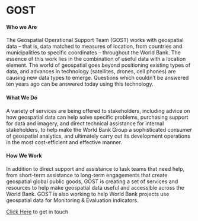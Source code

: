 # GOST

#### Who we Are
The Geospatial Operational Support Team (GOST) works with geospatial data – that is, data matched to measures of location, from countries and municipalities to specific coordinates – throughout the World Bank. The essence of this work lies in the combination of useful data with a location element. The world of geospatial goes beyond positioning existing types of data, and advances in technology (satellites, drones, cell phones) are causing new data types to emerge. Questions which couldn’t be answered ten years ago can be answered today using this technology.

#### What We Do
A variety of services are being offered to stakeholders, including advice on how geospatial data can help solve specific problems, purchasing support for data and imagery, and direct technical assistance for internal stakeholders, to help make the World Bank Group a sophisticated consumer of geospatial analytics, and ultimately carry out its development operations in the most cost-efficient and effective manner.

#### How We Work
In addition to direct support and assistance to task teams that need help, from short-term assistance to long-term engagements that create geospatial global public goods, GOST is creating a set of services and resources to help make geospatial data useful and accessible across the World Bank. GOST is also working to help World Bank projects use geospatial data for Monitoring & Evaluation indicators.

[Click Here](https://www.worldbank.org/en/research/brief/geospatial-operations-support-team-at-the-world-bank) to get in touch
